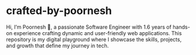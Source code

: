 # crafted-by-poornesh
Hi, I’m Poornesh 👋, a passionate Software Engineer with 1.6 years of hands-on experience crafting dynamic and user-friendly web applications. This repository is my digital playground where I showcase the skills, projects, and growth that define my journey in tech.
